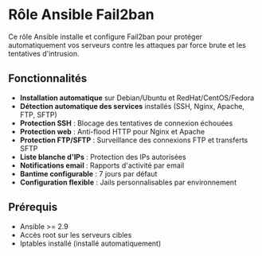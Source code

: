# Rôle Ansible Fail2ban

Ce rôle Ansible installe et configure Fail2ban pour protéger automatiquement vos serveurs contre les attaques par force brute et les tentatives d'intrusion.

## Fonctionnalités

- **Installation automatique** sur Debian/Ubuntu et RedHat/CentOS/Fedora
- **Détection automatique des services** installés (SSH, Nginx, Apache, FTP, SFTP)
- **Protection SSH** : Blocage des tentatives de connexion échouées
- **Protection web** : Anti-flood HTTP pour Nginx et Apache
- **Protection FTP/SFTP** : Surveillance des connexions FTP et transferts SFTP
- **Liste blanche d'IPs** : Protection des IPs autorisées
- **Notifications email** : Rapports d'activité par email
- **Bantime configurable** : 7 jours par défaut
- **Configuration flexible** : Jails personnalisables par environnement

## Prérequis

- Ansible >= 2.9
- Accès root sur les serveurs cibles
- Iptables installé (installé automatiquement)
